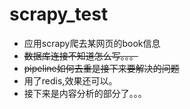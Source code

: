 # scrapy_test

* 应用scrapy爬去某网页的book信息
* ~~数据库连接不知道怎么写。。。~~
* ~~pipeline如何去重是接下来要解决的问题~~
* 用了redis,效果还可以。
* 接下来是内容分析的部分了。。。
